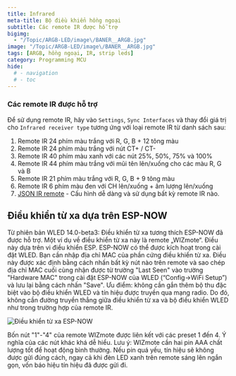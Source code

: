 ```yaml
---
title: Infrared
meta-title: Bộ điều khiển hồng ngoại
subtitle: Các remote IR được hỗ trợ
bigimg:
  - "/Topic/ARGB-LED/image\/BANER__ARGB.jpg"
image: "/Topic/ARGB-LED/image\/BANER__ARGB.jpg"
tags: [ARGB, hồng ngoại, IR, strip leds]
category: Programming MCU
hide:
  # - navigation
  # - toc
---
```


### Các remote IR được hỗ trợ

Để sử dụng remote IR, hãy vào `Settings`, `Sync Interfaces` và thay đổi giá trị cho `Infrared receiver type` tương ứng với loại remote IR từ danh sách sau:

1. Remote IR 24 phím màu trắng với R, G, B + 12 tông màu  
2. Remote IR 24 phím màu trắng với nút CT+ / CT-  
3. Remote IR 40 phím màu xanh với các nút 25%, 50%, 75% và 100%  
4. Remote IR 44 phím màu trắng với mũi tên lên/xuống cho các màu R, G và B  
5. Remote IR 21 phím màu trắng với R, G, B + 9 tông màu  
6. Remote IR 6 phím màu đen với CH lên/xuống + âm lượng lên/xuống  
7. [JSON IR remote](/Topic/ARGB-LED/interfaces/json-ir/json_infrared.md) - Cấu hình dễ dàng và sử dụng bất kỳ remote IR nào.

## Điều khiển từ xa dựa trên ESP-NOW  
Từ phiên bản WLED 14.0-beta3: Điều khiển từ xa tương thích ESP-NOW đã được hỗ trợ. Một ví dụ về điều khiển từ xa này là remote „WIZmote“. Điều này dựa trên vi điều khiển ESP. ESP-NOW có thể được kích hoạt trong cài đặt WLED. Bạn cần nhập địa chỉ MAC của phần cứng điều khiển từ xa. Điều này được xác định bằng cách nhấn bất kỳ nút nào trên remote và sao chép địa chỉ MAC cuối cùng nhận được từ trường "Last Seen" vào trường "Hardware MAC" trong cài đặt ESP-NOW của WLED (“Config->WiFi Setup”) và lưu lại bằng cách nhấn "Save". Ưu điểm: không cần gắn thêm bộ thu đặc biệt vào bộ điều khiển WLED và tín hiệu được truyền qua mạng radio. Do đó, không cần đường truyền thẳng giữa điều khiển từ xa và bộ điều khiển WLED như trong trường hợp của remote IR. 

![Điều khiển từ xa ESP-NOW](\Topic\ARGB-LED\assets\images\content\pic14.jpg)  

Bốn nút "1"-"4" của remote WIZmote được liên kết với các preset 1 đến 4. Ý nghĩa của các nút khác khá dễ hiểu. Lưu ý: WIZmote cần hai pin AAA chất lượng tốt để hoạt động bình thường. Nếu pin quá yếu, tín hiệu sẽ không được gửi đúng cách, ngay cả khi đèn LED xanh trên remote sáng lên ngắn gọn, vốn báo hiệu tín hiệu đã được gửi đi.



